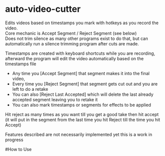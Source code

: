 # auto-video-cutter
Edits videos based on timestamps you mark with hotkeys as you record the video. \
Core mechanic is Accept Segment / Reject Segment (see below) \
Does not trim silence as many other programs exist to do that, but can automatically run a silence trimming program after cuts are made.

Timestamps are created with keyboard shortcuts while you are recording, afterward the program will edit the video automatically based on the timestamps file
 

- Any time you [Accept Segment] that segment makes it into the final video, 
- Every time you [Reject Segment] that segment gets cut out and you are left to do a retake
- You can also [Reject Last Accepted] which will delete the last already accepted segment leaving you to retake it 
- You can also mark timestamps or segments for effects to be applied

Hit reject as many times as you want till you get a good take then hit accept (it will put in the segment from the last time you hit Reject till the time you hit Accept) 




Features described are not necessarily implemented yet this is a work in progress

#How to Use

